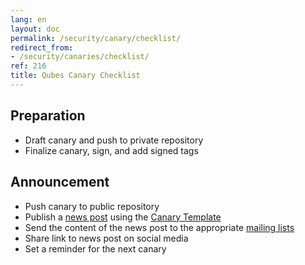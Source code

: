 ```yaml
---
lang: en
layout: doc
permalink: /security/canary/checklist/
redirect_from:
- /security/canaries/checklist/
ref: 216
title: Qubes Canary Checklist
---
```


## Preparation

* Draft canary and push to private repository
* Finalize canary, sign, and add signed tags

## Announcement

* Push canary to public repository
* Publish a [news post](/news/) using the [Canary
  Template](/security/canary/template/)
* Send the content of the news post to the appropriate [mailing
  lists](/support/)
* Share link to news post on social media
* Set a reminder for the next canary
